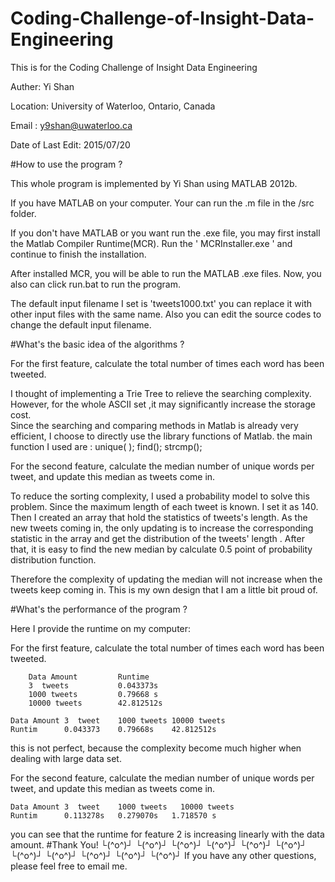 # Coding-Challenge-of-Insight-Data-Engineering
This is for the Coding Challenge of Insight Data Engineering

Auther: Yi Shan 

Location: University of Waterloo, Ontario, Canada

Email : y9shan@uwaterloo.ca

Date of Last Edit: 2015/07/20






#How to use the program ?


This whole program is implemented by Yi Shan using MATLAB 2012b.

If you have MATLAB on your computer. Your can run the .m file in the /src  folder.

If you don't have MATLAB or you want run the .exe file, you may first install the Matlab Compiler Runtime(MCR).
Run the ' MCRInstaller.exe ' and continue to finish the installation. 

After installed MCR, you will be able to run the MATLAB .exe files.  Now, you also can click run.bat to run the program.

The default input filename I set is 'tweets1000.txt'  you can replace it with other input files with the same name. 
Also you can edit the source codes to change the default input filename.





#What's the basic idea of  the algorithms ?

For the first feature, calculate the total number of times each word has been tweeted.

I thought of implementing a Trie Tree to relieve the searching complexity. However, for the whole ASCII set ,it may significantly increase the storage cost.  
Since the searching and comparing methods in Matlab is already very efficient, I choose to directly use the library functions of Matlab.
the main function I used are :
unique( ); 
find();
strcmp();


For the second feature, calculate the median number of unique words per tweet, and update this median as tweets come in.

To reduce the sorting complexity, I used a probability model to solve this problem. 
Since the maximum length of each tweet is known. I set it as 140. Then I created an array that hold the statistics of tweets's length.
As the new tweets coming in, the only updating is to increase the corresponding statistic in the array and get the distribution of the tweets' length .
After that, it is easy to find the new median by calculate 0.5 point of probability distribution function.

Therefore the complexity of updating the median will not increase when the tweets keep coming in. 
This is my own design that I am a little bit proud of.


#What's the performance of the program ?

Here I provide the runtime on my computer:

For the first feature, calculate the total number of times each word has been tweeted.

		Data Amount			Runtime
		3  tweets			0.043373s
		1000 tweets			0.79668 s
		10000 tweets		42.812512s

	Data Amount	3  tweet	1000 tweets	10000 tweets
	Runtim		0.043373	0.79668s	42.812512s

this is not perfect, because the complexity become much higher when dealing with large data set.

For the second feature, calculate the median number of unique words per tweet, and update this median as tweets come in.

	Data Amount	3  tweet	1000 tweets	  10000 tweets
	Runtim		0.113278s 	0.279070s 	1.718570 s

you can see that the runtime for feature 2 is increasing linearly with the data amount.
#Thank You!
└(^o^)┘  └(^o^)┘   └(^o^)┘   └(^o^)┘  └(^o^)┘   └(^o^)┘   └(^o^)┘   └(^o^)┘   └(^o^)┘  └(^o^)┘   └(^o^)┘
If you have any other questions, please feel free to email me.
